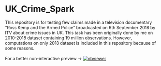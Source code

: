 # UK_Crime_Spark
This repository is for testing few claims made in a television documentary “Ross Kemp and the Armed Police” broadcasted on 6th September 2018 by ITV about crime issues in UK. This task has been originally done by me on 2010-2018 dataset containing 19 million observations. However, computations on only 2018 dataset is included in this repository because of some reasons.<br/>
<br>For a better non-interactive preview &#8594; [![nbviewer](https://user-images.githubusercontent.com/2791223/29387450-e5654c72-8294-11e7-95e4-090419520edb.png)](https://nbviewer.jupyter.org/github/manoharkaranth/Hypothesis_Testing_Spark/blob/main/Uk_Crime.ipynb)</br>
